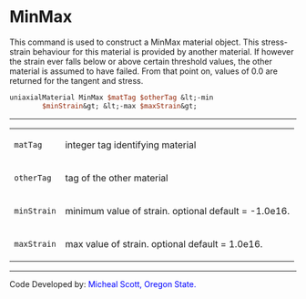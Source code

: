  # MinMax

<p>This command is used to construct a MinMax material object. This
stress-strain behaviour for this material is provided by another
material. If however the strain ever falls below or above certain
threshold values, the other material is assumed to have failed. From
that point on, values of 0.0 are returned for the tangent and
stress.</p>

```tcl
uniaxialMaterial MinMax $matTag $otherTag &lt;-min
        $minStrain&gt; &lt;-max $maxStrain&gt;
```
<hr />
<table>
<tbody>
<tr class="odd">
<td><code class="parameter-table-variable">matTag</code></td>
<td><p>integer tag identifying material</p></td>
</tr>
<tr class="even">
<td><code class="parameter-table-variable">otherTag</code></td>
<td><p>tag of the other material</p></td>
</tr>
<tr class="odd">
<td><code class="parameter-table-variable">minStrain</code></td>
<td><p>minimum value of strain. optional default = -1.0e16.</p></td>
</tr>
<tr class="even">
<td><code class="parameter-table-variable">maxStrain</code></td>
<td><p>max value of strain. optional default = 1.0e16.</p></td>
</tr>
</tbody>
</table>
<hr />
<p>Code Developed by: <span style="color:blue"> Micheal Scott,
Oregon State. </span></p>
